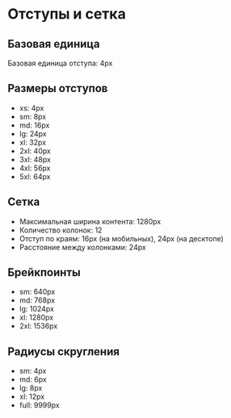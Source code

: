 # Отступы и сетка

## Базовая единица

Базовая единица отступа: 4px

## Размеры отступов

- xs: 4px
- sm: 8px
- md: 16px
- lg: 24px
- xl: 32px
- 2xl: 40px
- 3xl: 48px
- 4xl: 56px
- 5xl: 64px

## Сетка

- Максимальная ширина контента: 1280px
- Количество колонок: 12
- Отступ по краям: 16px (на мобильных), 24px (на десктопе)
- Расстояние между колонками: 24px

## Брейкпоинты

- sm: 640px
- md: 768px
- lg: 1024px
- xl: 1280px
- 2xl: 1536px

## Радиусы скругления

- sm: 4px
- md: 6px
- lg: 8px
- xl: 12px
- full: 9999px
